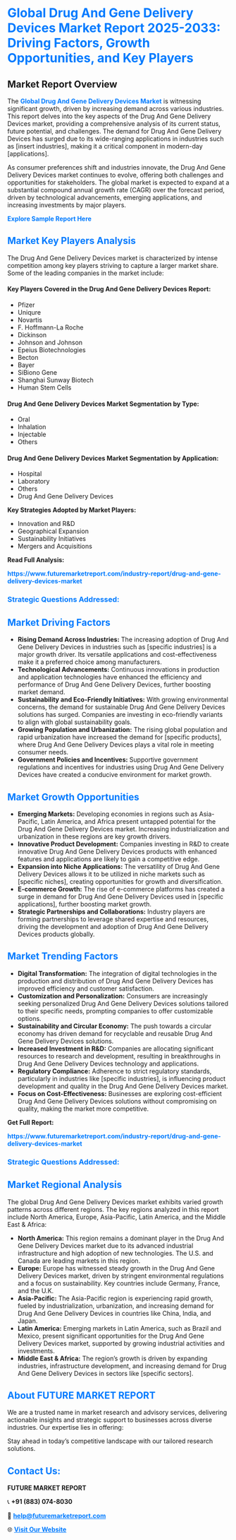<h1 style="color: #007BFF;">Global Drug And Gene Delivery Devices Market Report 2025-2033: Driving Factors, Growth Opportunities, and Key Players</h1>

<section id="overview">
<h2>Market Report Overview</h2>
<p>The <a href="https://www.futuremarketreport.com/industry-report/drug-and-gene-delivery-devices-market" style="color: #007BFF; text-decoration: none;"><strong>Global Drug And Gene Delivery Devices Market</strong></a> is witnessing significant growth, driven by increasing demand across various industries. This report delves into the key aspects of the Drug And Gene Delivery Devices market, providing a comprehensive analysis of its current status, future potential, and challenges. The demand for Drug And Gene Delivery Devices has surged due to its wide-ranging applications in industries such as [insert industries], making it a critical component in modern-day [applications].</p>
<p>As consumer preferences shift and industries innovate, the Drug And Gene Delivery Devices market continues to evolve, offering both challenges and opportunities for stakeholders. The global market is expected to expand at a substantial compound annual growth rate (CAGR) over the forecast period, driven by technological advancements, emerging applications, and increasing investments by major players.</p>
</section>

<section id="overview">
<p><a href="https://www.futuremarketreport.com/request-sample/reportId=122759" style="color: #007BFF; text-decoration: none;"><strong>Explore Sample Report Here</strong></a></p>
</section>

<section id="key-players">
<h2 style="color: #007BFF;">Market Key Players Analysis</h2>
<p>The Drug And Gene Delivery Devices market is characterized by intense competition among key players striving to capture a larger market share. Some of the leading companies in the market include:</p>
<h4>Key Players Covered in the Drug And Gene Delivery Devices Report:</h4>
<ul><li>Pfizer</li><li>Uniqure</li><li>Novartis</li><li>F. Hoffmann-La Roche</li><li>Dickinson</li><li>Johnson and Johnson</li><li>Epeius Biotechnologies</li><li>Becton</li><li>Bayer</li><li>SiBiono Gene</li><li>Shanghai Sunway Biotech</li><li>Human Stem Cells</li></ul>
<h4>Drug And Gene Delivery Devices Market Segmentation by Type:</h4>
<ul><li>Oral</li><li>Inhalation</li><li>Injectable</li><li>Others</li></ul>

<h4>Drug And Gene Delivery Devices Market Segmentation by Application:</h4>
<ul><li>Hospital</li><li>Laboratory</li><li>Others</li><li>Drug And Gene Delivery Devices</li></ul>
<p><strong>Key Strategies Adopted by Market Players:</strong></p>
<ul>
<li>Innovation and R&D</li>
<li>Geographical Expansion</li>
<li>Sustainability Initiatives</li>
<li>Mergers and Acquisitions</li>
</ul>
</section>

<section>
<p><strong>Read Full Analysis: </strong></p><a href="https://www.futuremarketreport.com/industry-report/drug-and-gene-delivery-devices-market" style="color: #007BFF; text-decoration: none;"><strong>https://www.futuremarketreport.com/industry-report/drug-and-gene-delivery-devices-market</strong></a>
<h3 style="color: #007BFF;">Strategic Questions Addressed:</h3>
</section>

<section id="driving-factors">
<h2 style="color: #007BFF;">Market Driving Factors</h2>
<ul>
<li><strong>Rising Demand Across Industries:</strong> The increasing adoption of Drug And Gene Delivery Devices in industries such as [specific industries] is a major growth driver. Its versatile applications and cost-effectiveness make it a preferred choice among manufacturers.</li>
<li><strong>Technological Advancements:</strong> Continuous innovations in production and application technologies have enhanced the efficiency and performance of Drug And Gene Delivery Devices, further boosting market demand.</li>
<li><strong>Sustainability and Eco-Friendly Initiatives:</strong> With growing environmental concerns, the demand for sustainable Drug And Gene Delivery Devices solutions has surged. Companies are investing in eco-friendly variants to align with global sustainability goals.</li>
<li><strong>Growing Population and Urbanization:</strong> The rising global population and rapid urbanization have increased the demand for [specific products], where Drug And Gene Delivery Devices plays a vital role in meeting consumer needs.</li>
<li><strong>Government Policies and Incentives:</strong> Supportive government regulations and incentives for industries using Drug And Gene Delivery Devices have created a conducive environment for market growth.</li>
</ul>
</section>

<section id="growth-opportunities">
<h2 style="color: #007BFF;">Market Growth Opportunities</h2>
<ul>
<li><strong>Emerging Markets:</strong> Developing economies in regions such as Asia-Pacific, Latin America, and Africa present untapped potential for the Drug And Gene Delivery Devices market. Increasing industrialization and urbanization in these regions are key growth drivers.</li>
<li><strong>Innovative Product Development:</strong> Companies investing in R&D to create innovative Drug And Gene Delivery Devices products with enhanced features and applications are likely to gain a competitive edge.</li>
<li><strong>Expansion into Niche Applications:</strong> The versatility of Drug And Gene Delivery Devices allows it to be utilized in niche markets such as [specific niches], creating opportunities for growth and diversification.</li>
<li><strong>E-commerce Growth:</strong> The rise of e-commerce platforms has created a surge in demand for Drug And Gene Delivery Devices used in [specific applications], further boosting market growth.</li>
<li><strong>Strategic Partnerships and Collaborations:</strong> Industry players are forming partnerships to leverage shared expertise and resources, driving the development and adoption of Drug And Gene Delivery Devices products globally.</li>
</ul>
</section>

<section id="trending-factors">
<h2 style="color: #007BFF;">Market Trending Factors</h2>
<ul>
<li><strong>Digital Transformation:</strong> The integration of digital technologies in the production and distribution of Drug And Gene Delivery Devices has improved efficiency and customer satisfaction.</li>
<li><strong>Customization and Personalization:</strong> Consumers are increasingly seeking personalized Drug And Gene Delivery Devices solutions tailored to their specific needs, prompting companies to offer customizable options.</li>
<li><strong>Sustainability and Circular Economy:</strong> The push towards a circular economy has driven demand for recyclable and reusable Drug And Gene Delivery Devices solutions.</li>
<li><strong>Increased Investment in R&D:</strong> Companies are allocating significant resources to research and development, resulting in breakthroughs in Drug And Gene Delivery Devices technology and applications.</li>
<li><strong>Regulatory Compliance:</strong> Adherence to strict regulatory standards, particularly in industries like [specific industries], is influencing product development and quality in the Drug And Gene Delivery Devices market.</li>
<li><strong>Focus on Cost-Effectiveness:</strong> Businesses are exploring cost-efficient Drug And Gene Delivery Devices solutions without compromising on quality, making the market more competitive.</li>
</ul>
</section>

<section>
<p><strong>Get Full Report: </strong></p><a href="https://www.futuremarketreport.com/industry-report/drug-and-gene-delivery-devices-market" style="color: #007BFF; text-decoration: none;"><strong>https://www.futuremarketreport.com/industry-report/drug-and-gene-delivery-devices-market</strong></a>
<h3 style="color: #007BFF;">Strategic Questions Addressed:</h3>
</section>


<section id="regional-analysis">
<h2 style="color: #007BFF;">Market Regional Analysis</h2>
<p>The global Drug And Gene Delivery Devices market exhibits varied growth patterns across different regions. The key regions analyzed in this report include North America, Europe, Asia-Pacific, Latin America, and the Middle East & Africa:</p>
<ul>
<li><strong>North America:</strong> This region remains a dominant player in the Drug And Gene Delivery Devices market due to its advanced industrial infrastructure and high adoption of new technologies. The U.S. and Canada are leading markets in this region.</li>
<li><strong>Europe:</strong> Europe has witnessed steady growth in the Drug And Gene Delivery Devices market, driven by stringent environmental regulations and a focus on sustainability. Key countries include Germany, France, and the U.K.</li>
<li><strong>Asia-Pacific:</strong> The Asia-Pacific region is experiencing rapid growth, fueled by industrialization, urbanization, and increasing demand for Drug And Gene Delivery Devices in countries like China, India, and Japan.</li>
<li><strong>Latin America:</strong> Emerging markets in Latin America, such as Brazil and Mexico, present significant opportunities for the Drug And Gene Delivery Devices market, supported by growing industrial activities and investments.</li>
<li><strong>Middle East & Africa:</strong> The region’s growth is driven by expanding industries, infrastructure development, and increasing demand for Drug And Gene Delivery Devices in sectors like [specific sectors].</li>
</ul>
</section>

<footer>
<h2 style="color: #007BFF;">About FUTURE MARKET REPORT</h2>
<p>We are a trusted name in market research and advisory services, delivering actionable insights and strategic support to businesses across diverse industries. Our expertise lies in offering:</p>

<p>Stay ahead in today’s competitive landscape with our tailored research solutions.</p>

<h2 style="color: #007BFF;">Contact Us:</h2>
<p><strong>FUTURE MARKET REPORT</strong></p>
<p>📞 <strong>+91 (883) 074-8030</strong></p>
<p>📧 <strong><a href="mailto:help@futuremarketreport.com" style="color: #007BFF;">help@futuremarketreport.com</a></strong></p>
<p>🌐 <strong><a href="https://www.futuremarketreport.com/" style="color: #007BFF;">Visit Our Website</a></strong></p>
</footer>